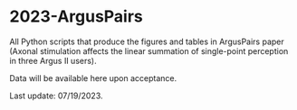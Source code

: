 # 2023-ArgusPairs
All Python scripts that produce the figures and tables in ArgusPairs paper (Axonal stimulation affects the linear summation of single-point perception in three Argus II users). 

Data will be available here upon acceptance.

Last update: 07/19/2023.
